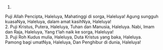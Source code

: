 1.
Puji Allah Pencipta, Haleluya,
Mahatinggi di sorga, Haleluya!
Agung sungguh kuasaNya, Haleluya,
dalam amat kasihNya, Haleluya!
<br>
2.
Puji Kristus, Putera, Haleluya,
Tuhan dan Manusia, Haleluya.
Nabi, Imam dan Raja, Haleluya,
Yang t'lah naik ke sorga, Haleluya!
<br>
3.
Puji Roh Kudus mulia, Haleluya,
Duta Kristus yang baka, Haleluya.
Pamong bagi umatNya, Haleluya,
Dan Penghibur di dunia, Haleluya!